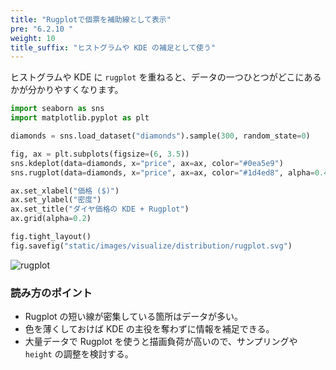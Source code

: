 ```yaml
---
title: "Rugplotで個票を補助線として表示"
pre: "6.2.10 "
weight: 10
title_suffix: "ヒストグラムや KDE の補足として使う"
---
```


ヒストグラムや KDE に `rugplot` を重ねると、データの一つひとつがどこにあるかが分かりやすくなります。

```python
import seaborn as sns
import matplotlib.pyplot as plt

diamonds = sns.load_dataset("diamonds").sample(300, random_state=0)

fig, ax = plt.subplots(figsize=(6, 3.5))
sns.kdeplot(data=diamonds, x="price", ax=ax, color="#0ea5e9")
sns.rugplot(data=diamonds, x="price", ax=ax, color="#1d4ed8", alpha=0.4)

ax.set_xlabel("価格 ($)")
ax.set_ylabel("密度")
ax.set_title("ダイヤ価格の KDE + Rugplot")
ax.grid(alpha=0.2)

fig.tight_layout()
fig.savefig("static/images/visualize/distribution/rugplot.svg")
```

![rugplot](/images/visualize/distribution/rugplot.svg)

### 読み方のポイント

- Rugplot の短い線が密集している箇所はデータが多い。
- 色を薄くしておけば KDE の主役を奪わずに情報を補足できる。
- 大量データで Rugplot を使うと描画負荷が高いので、サンプリングや `height` の調整を検討する。
